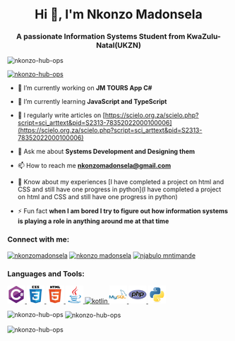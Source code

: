 <h1 align="center">Hi 👋, I'm Nkonzo Madonsela</h1>
<h3 align="center">A passionate Information Systems Student from KwaZulu-Natal(UKZN)</h3>

<p align="left"> <img src="https://komarev.com/ghpvc/?username=nkonzo-hub-ops&label=Profile%20views&color=0e75b6&style=flat" alt="nkonzo-hub-ops" /> </p>

<p align="left"> <a href="https://github.com/ryo-ma/github-profile-trophy"><img src="https://github-profile-trophy.vercel.app/?username=nkonzo-hub-ops" alt="nkonzo-hub-ops" /></a> </p>

- 🔭 I’m currently working on **JM TOURS App C#**

- 🌱 I’m currently learning **JavaScript and TypeScript**

- 📝 I regularly write articles on [https://scielo.org.za/scielo.php?script=sci_arttext&pid=S2313-78352022000100006](https://scielo.org.za/scielo.php?script=sci_arttext&pid=S2313-78352022000100006)

- 💬 Ask me about **Systems Development and Designing them**

- 📫 How to reach me **nkonzomadonsela@gmail.com**

- 📄 Know about my experiences [I have completed a project on html and CSS and still have one progress in python](I have completed a project on html and CSS and still have one progress in python)

- ⚡ Fun fact **when I am bored I try to figure out how information systems is playing a role in anything around me at that time**

<h3 align="left">Connect with me:</h3>
<p align="left">
<a href="https://twitter.com/nkonzomadonsela" target="blank"><img align="center" src="https://raw.githubusercontent.com/rahuldkjain/github-profile-readme-generator/master/src/images/icons/Social/twitter.svg" alt="nkonzomadonsela" height="30" width="40" /></a>
<a href="https://linkedin.com/in/nkonzo madonsela" target="blank"><img align="center" src="https://raw.githubusercontent.com/rahuldkjain/github-profile-readme-generator/master/src/images/icons/Social/linked-in-alt.svg" alt="nkonzo madonsela" height="30" width="40" /></a>
<a href="https://instagram.com/njabulo mntimande" target="blank"><img align="center" src="https://raw.githubusercontent.com/rahuldkjain/github-profile-readme-generator/master/src/images/icons/Social/instagram.svg" alt="njabulo mntimande" height="30" width="40" /></a>
</p>

<h3 align="left">Languages and Tools:</h3>
<p align="left"> <a href="https://www.w3schools.com/cs/" target="_blank" rel="noreferrer"> <img src="https://raw.githubusercontent.com/devicons/devicon/master/icons/csharp/csharp-original.svg" alt="csharp" width="40" height="40"/> </a> <a href="https://www.w3schools.com/css/" target="_blank" rel="noreferrer"> <img src="https://raw.githubusercontent.com/devicons/devicon/master/icons/css3/css3-original-wordmark.svg" alt="css3" width="40" height="40"/> </a> <a href="https://www.w3.org/html/" target="_blank" rel="noreferrer"> <img src="https://raw.githubusercontent.com/devicons/devicon/master/icons/html5/html5-original-wordmark.svg" alt="html5" width="40" height="40"/> </a> <a href="https://www.java.com" target="_blank" rel="noreferrer"> <img src="https://raw.githubusercontent.com/devicons/devicon/master/icons/java/java-original.svg" alt="java" width="40" height="40"/> </a> <a href="https://kotlinlang.org" target="_blank" rel="noreferrer"> <img src="https://www.vectorlogo.zone/logos/kotlinlang/kotlinlang-icon.svg" alt="kotlin" width="40" height="40"/> </a> <a href="https://www.mysql.com/" target="_blank" rel="noreferrer"> <img src="https://raw.githubusercontent.com/devicons/devicon/master/icons/mysql/mysql-original-wordmark.svg" alt="mysql" width="40" height="40"/> </a> <a href="https://www.php.net" target="_blank" rel="noreferrer"> <img src="https://raw.githubusercontent.com/devicons/devicon/master/icons/php/php-original.svg" alt="php" width="40" height="40"/> </a> <a href="https://www.python.org" target="_blank" rel="noreferrer"> <img src="https://raw.githubusercontent.com/devicons/devicon/master/icons/python/python-original.svg" alt="python" width="40" height="40"/> </a> </p>

<p><img align="left" src="https://github-readme-stats.vercel.app/api/top-langs?username=nkonzo-hub-ops&show_icons=true&locale=en&layout=compact" alt="nkonzo-hub-ops" /></p>

<p>&nbsp;<img align="center" src="https://github-readme-stats.vercel.app/api?username=nkonzo-hub-ops&show_icons=true&locale=en" alt="nkonzo-hub-ops" /></p>

<p><img align="center" src="https://github-readme-streak-stats.herokuapp.com/?user=nkonzo-hub-ops&" alt="nkonzo-hub-ops" /></p>
